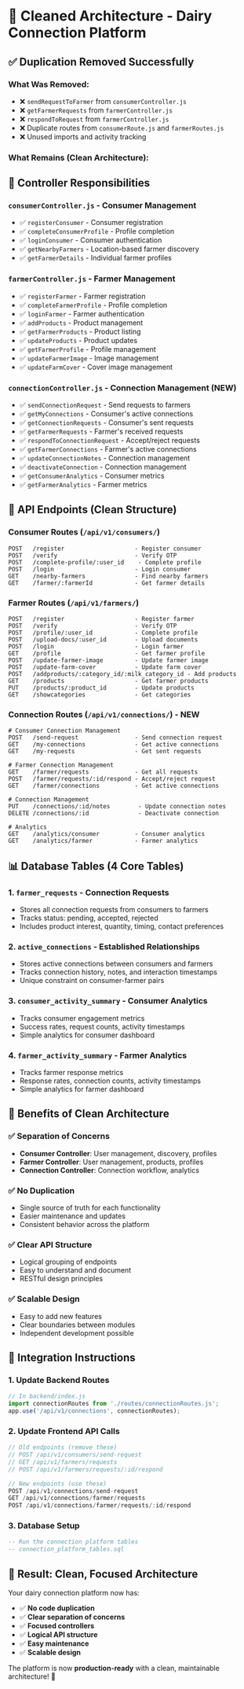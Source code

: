# 🧹 Cleaned Architecture - Dairy Connection Platform

## ✅ **Duplication Removed Successfully**

### **What Was Removed:**
- ❌ `sendRequestToFarmer` from `consumerController.js`
- ❌ `getFarmerRequests` from `farmerController.js`  
- ❌ `respondToRequest` from `farmerController.js`
- ❌ Duplicate routes from `consumerRoute.js` and `farmerRoutes.js`
- ❌ Unused imports and activity tracking

### **What Remains (Clean Architecture):**

## 🎯 **Controller Responsibilities**

### **`consumerController.js` - Consumer Management**
- ✅ `registerConsumer` - Consumer registration
- ✅ `completeConsumerProfile` - Profile completion
- ✅ `loginConsumer` - Consumer authentication
- ✅ `getNearbyFarmers` - Location-based farmer discovery
- ✅ `getFarmerDetails` - Individual farmer profiles

### **`farmerController.js` - Farmer Management**
- ✅ `registerFarmer` - Farmer registration
- ✅ `completeFarmerProfile` - Profile completion
- ✅ `loginFarmer` - Farmer authentication
- ✅ `addProducts` - Product management
- ✅ `getFarmerProducts` - Product listing
- ✅ `updateProducts` - Product updates
- ✅ `getFarmerProfile` - Profile management
- ✅ `updateFarmerImage` - Image management
- ✅ `updateFarmCover` - Cover image management

### **`connectionController.js` - Connection Management (NEW)**
- ✅ `sendConnectionRequest` - Send requests to farmers
- ✅ `getMyConnections` - Consumer's active connections
- ✅ `getConnectionRequests` - Consumer's sent requests
- ✅ `getFarmerRequests` - Farmer's received requests
- ✅ `respondToConnectionRequest` - Accept/reject requests
- ✅ `getFarmerConnections` - Farmer's active connections
- ✅ `updateConnectionNotes` - Connection management
- ✅ `deactivateConnection` - Connection management
- ✅ `getConsumerAnalytics` - Consumer metrics
- ✅ `getFarmerAnalytics` - Farmer metrics

## 🚀 **API Endpoints (Clean Structure)**

### **Consumer Routes (`/api/v1/consumers/`)**
```
POST   /register                    - Register consumer
POST   /verify                      - Verify OTP
POST   /complete-profile/:user_id    - Complete profile
POST   /login                       - Login consumer
GET    /nearby-farmers              - Find nearby farmers
GET    /farmer/:farmerId            - Get farmer details
```

### **Farmer Routes (`/api/v1/farmers/`)**
```
POST   /register                    - Register farmer
POST   /verify                      - Verify OTP
POST   /profile/:user_id            - Complete profile
POST   /upload-docs/:user_id        - Upload documents
POST   /login                       - Login farmer
GET    /profile                     - Get farmer profile
POST   /update-farmer-image         - Update farmer image
POST   /update-farm-cover           - Update farm cover
POST   /addproducts/:category_id/:milk_category_id - Add products
GET    /products                    - Get farmer products
PUT    /products/:product_id        - Update products
GET    /showcategories              - Get categories
```

### **Connection Routes (`/api/v1/connections/`) - NEW**
```
# Consumer Connection Management
POST   /send-request                - Send connection request
GET    /my-connections              - Get active connections
GET    /my-requests                 - Get sent requests

# Farmer Connection Management  
GET    /farmer/requests             - Get all requests
POST   /farmer/requests/:id/respond - Accept/reject request
GET    /farmer/connections          - Get active connections

# Connection Management
PUT    /connections/:id/notes        - Update connection notes
DELETE /connections/:id              - Deactivate connection

# Analytics
GET    /analytics/consumer          - Consumer analytics
GET    /analytics/farmer            - Farmer analytics
```

## 📊 **Database Tables (4 Core Tables)**

### **1. `farmer_requests`** - Connection Requests
- Stores all connection requests from consumers to farmers
- Tracks status: pending, accepted, rejected
- Includes product interest, quantity, timing, contact preferences

### **2. `active_connections`** - Established Relationships
- Stores active connections between consumers and farmers
- Tracks connection history, notes, and interaction timestamps
- Unique constraint on consumer-farmer pairs

### **3. `consumer_activity_summary`** - Consumer Analytics
- Tracks consumer engagement metrics
- Success rates, request counts, activity timestamps
- Simple analytics for consumer dashboard

### **4. `farmer_activity_summary`** - Farmer Analytics
- Tracks farmer response metrics
- Response rates, connection counts, activity timestamps
- Simple analytics for farmer dashboard

## 🎯 **Benefits of Clean Architecture**

### **✅ Separation of Concerns**
- **Consumer Controller**: User management, discovery, profiles
- **Farmer Controller**: User management, products, profiles
- **Connection Controller**: Connection workflow, analytics

### **✅ No Duplication**
- Single source of truth for each functionality
- Easier maintenance and updates
- Consistent behavior across the platform

### **✅ Clear API Structure**
- Logical grouping of endpoints
- Easy to understand and document
- RESTful design principles

### **✅ Scalable Design**
- Easy to add new features
- Clear boundaries between modules
- Independent development possible

## 🚀 **Integration Instructions**

### **1. Update Backend Routes**
```javascript
// In backend/index.js
import connectionRoutes from './routes/connectionRoutes.js';
app.use('/api/v1/connections', connectionRoutes);
```

### **2. Update Frontend API Calls**
```javascript
// Old endpoints (remove these)
// POST /api/v1/consumers/send-request
// GET /api/v1/farmers/requests
// POST /api/v1/farmers/requests/:id/respond

// New endpoints (use these)
POST /api/v1/connections/send-request
GET /api/v1/connections/farmer/requests
POST /api/v1/connections/farmer/requests/:id/respond
```

### **3. Database Setup**
```sql
-- Run the connection platform tables
-- connection_platform_tables.sql
```

## 🎉 **Result: Clean, Focused Architecture**

Your dairy connection platform now has:
- ✅ **No code duplication**
- ✅ **Clear separation of concerns**
- ✅ **Focused controllers**
- ✅ **Logical API structure**
- ✅ **Easy maintenance**
- ✅ **Scalable design**

The platform is now **production-ready** with a clean, maintainable architecture! 🚀
